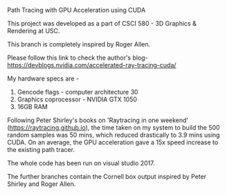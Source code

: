 Path Tracing with GPU Acceleration using CUDA

This project was developed as a part of CSCI 580 - 3D Graphics & Rendering at USC.

This branch is completely inspired by Roger Allen.
 
Please follow this link to check the author's blog-
https://devblogs.nvidia.com/accelerated-ray-tracing-cuda/

My hardware specs are - 
1. Gencode flags - computer architecture 30
2. Graphics coprocessor - NVIDIA GTX 1050
3. 16GB RAM

Following Peter Shirley's books on 'Raytracing in one weekend' (https://raytracing.github.io), the time taken on my system to build the 500 random samples was 50 mins, which reduced drastically to 3.9 mins using CUDA. On an average, the GPU acceleration gave a 15x speed increase to the existing path tracer.

The whole code has been run on visual studio 2017.

The further branches contain the Cornell box output inspired by Peter Shirley and Roger Allen. 

